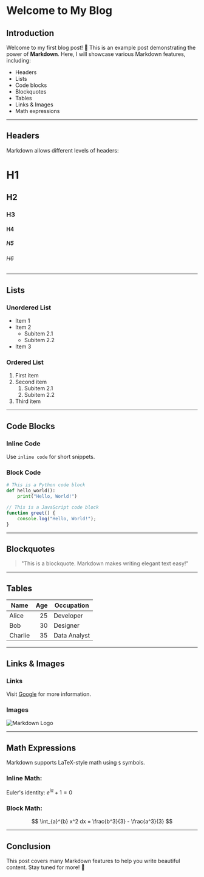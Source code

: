 # Welcome to My Blog

## Introduction

Welcome to my first blog post! 🎉 This is an example post demonstrating the power of **Markdown**. Here, I will showcase various Markdown features, including:

- Headers
- Lists
- Code blocks
- Blockquotes
- Tables
- Links & Images
- Math expressions

---

## Headers

Markdown allows different levels of headers:

# H1
## H2
### H3
#### H4
##### H5
###### H6

---

## Lists

### Unordered List

- Item 1
- Item 2
  - Subitem 2.1
  - Subitem 2.2
- Item 3

### Ordered List

1. First item
2. Second item
   1. Subitem 2.1
   2. Subitem 2.2
3. Third item

---

## Code Blocks

### Inline Code

Use `inline code` for short snippets.

### Block Code

```python
# This is a Python code block
def hello_world():
    print("Hello, World!")
```

```javascript
// This is a JavaScript code block
function greet() {
    console.log("Hello, World!");
}
```

---

## Blockquotes

> "This is a blockquote. Markdown makes writing elegant text easy!"

---

## Tables

| Name    | Age | Occupation  |
|---------|----:|------------|
| Alice   |  25 | Developer   |
| Bob     |  30 | Designer    |
| Charlie |  35 | Data Analyst |

---

## Links & Images

### Links

Visit [Google](https://www.google.com) for more information.

### Images

![Markdown Logo](https://upload.wikimedia.org/wikipedia/commons/4/48/Markdown-mark.svg)

---

## Math Expressions

Markdown supports LaTeX-style math using `$` symbols.

### Inline Math:

Euler's identity: $e^{i\pi} + 1 = 0$

### Block Math:

$$
\int_{a}^{b} x^2 dx = \frac{b^3}{3} - \frac{a^3}{3}
$$

---

## Conclusion

This post covers many Markdown features to help you write beautiful content. Stay tuned for more! 🚀
